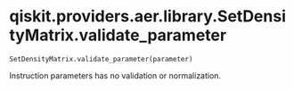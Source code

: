 # qiskit.providers.aer.library.SetDensityMatrix.validate\_parameter

`SetDensityMatrix.validate_parameter(parameter)`

Instruction parameters has no validation or normalization.

